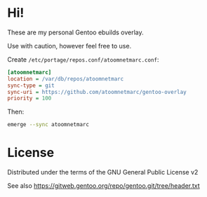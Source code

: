 # Hi!

These are my personal Gentoo ebuilds overlay.

Use with caution, however feel free to use.

Create `/etc/portage/repos.conf/atoomnetmarc.conf`:
```ini
[atoomnetmarc]
location = /var/db/repos/atoomnetmarc
sync-type = git
sync-uri = https://github.com/atoomnetmarc/gentoo-overlay
priority = 100
```

Then:
```bash
emerge --sync atoomnetmarc
```

# License

Distributed under the terms of the GNU General Public License v2

See also https://gitweb.gentoo.org/repo/gentoo.git/tree/header.txt
